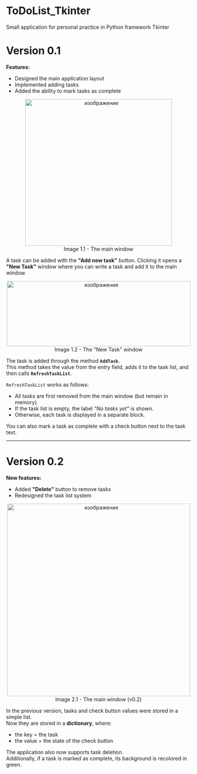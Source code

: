 # ToDoList_Tkinter
Small application for personal practice in Python framework Tkinter

# Version 0.1
**Features:**
- Designed the main application layout  
- Implemented adding tasks  
- Added the ability to mark tasks as complete  

<p align="center">
  <img width="400" height="400" alt="изображение" src="https://github.com/user-attachments/assets/256d4acb-c76a-45a5-87d0-a5a443e7e319" />
  <br>
  Image 1.1 - The main window
</p>

A task can be added with the **"Add new task"** button. Clicking it opens a **"New Task"** window where you can write a task and add it to the main window.

<p align="center">
  <img width="501" height="178" alt="изображение" src="https://github.com/user-attachments/assets/cdabaad4-0874-4c46-98fb-1452547687a8" />
  <br>
  Image 1.2 - The "New Task" window
</p>

The task is added through the method **`AddTask`**.  
This method takes the value from the entry field, adds it to the task list, and then calls **`RefreshTaskList`**.  

`RefreshTaskList` works as follows:  
- All tasks are first removed from the main window (but remain in memory).  
- If the task list is empty, the label *"No tasks yet"* is shown.  
- Otherwise, each task is displayed in a separate block.  

You can also mark a task as complete with a check button next to the task text.

---

# Version 0.2
**New features:**
- Added **"Delete"** button to remove tasks  
- Redesigned the task list system  

<p align="center">
  <img width="499" height="525" alt="изображение" src="https://github.com/user-attachments/assets/8b66d9e5-a318-456a-a561-641db8e697e0" />
  <br>
  Image 2.1 - The main window (v0.2)
</p>

In the previous version, tasks and check button values were stored in a simple list.  
Now they are stored in a **dictionary**, where:  
- the key = the task  
- the value = the state of the check button  

The application also now supports task deletion.  
Additionally, if a task is marked as complete, its background is recolored in green.
